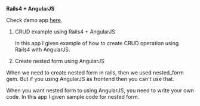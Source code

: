<b>Rails4 + AngularJS </b>

Check demo app <a href="https://rails4-crud-with-angularjs.herokuapp.com">here</a>.

1. CRUD example using Rails4 + AngularJS
 
   <p>In this app I given example of how to create CRUD operation using Rails4 with AngularJS.</p>

2. Create nested form using AngularJS

 </p>When we need to create nested form in rails, then we used nested_form gem. But if you using AngularJS as frontend then you can't use that.</p>
<p>When you want nested form to using AngularJS, you need to write your own code. In this app I given sample code for nested form.</p>

